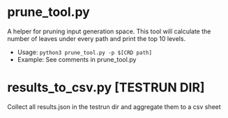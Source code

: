 # prune_tool.py
A helper for pruning input generation space. This tool will calculate the number of leaves under every path and print the top 10 levels.
* Usage: `python3 prune_tool.py -p $[CRD path]`
* Example: See comments in prune_tool.py 

# results_to_csv.py [TESTRUN DIR]
Collect all results.json in the testrun dir and aggregate them to a csv sheet
